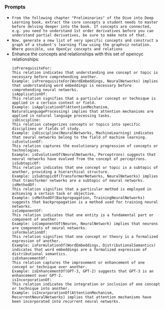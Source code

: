 ### Prompts

- `From the following chapter "Preliminaries" of the Dive into Deep Learning book, extract the core concepts a student needs to master before delving deeper into the book. If concepts are connected, e.g. you need to understand 1st order derivatives before you can understand partial derivatives, be sure to make note of that.`
- `Now, generate a new list of very specific concepts and construct a graph of a student's learning flow using the graphviz notation. Where possible, use OpenCyc concepts and relations`
- Enhance the concepts and relationships with this set of opencyc relationships:
  ```
  isPrerequisiteFor:
  This relation indicates that understanding one concept or topic is necessary before comprehending another.
  Example: isPrerequisiteFor(WordEmbeddings, NeuralNetworks) implies that understanding word embeddings is necessary before comprehending neural networks.
  isApplicationOf:
  This relation signifies that a particular concept or technique is applied in a certain context or field.
  Example: isApplicationOf(AttentionMechanism, NaturalLanguageProcessing) implies that attention mechanisms are applied in natural language processing tasks.
  isDiscipline:
  This relation categorizes concepts or topics into specific disciplines or fields of study.
  Example: isDiscipline(NeuralNetworks, MachineLearning) indicates that neural networks belong to the field of machine learning.
  isEvolutionOf:
  This relation captures the evolutionary progression of concepts or technologies.
  Example: isEvolutionOf(NeuralNetworks, Perceptrons) suggests that neural networks have evolved from the concept of perceptrons.
  isSubtopicOf:
  This relation indicates that one concept or topic is a subtopic of another, providing a hierarchical structure.
  Example: isSubtopicOf(TransformerNetworks, NeuralNetworks) implies that transformer networks are a subtopic of neural networks.
  isMethodOf:
  This relation signifies that a particular method is employed in achieving a certain task or objective.
  Example: isMethodOf(Backpropagation, TrainingNeuralNetworks) suggests that backpropagation is a method used for training neural networks.
  isComponentOf:
  This relation indicates that one entity is a fundamental part or component of another.
  Example: isComponentOf(Neuron, NeuralNetwork) implies that neurons are components of neural networks.
  isFormulationOf:
  This relation signifies that one concept or theory is a formalized expression of another.
  Example: isFormulationOf(WordEmbeddings, DistributionalSemantics) indicates that word embeddings are a formalized expression of distributional semantics.
  isEnhancementOf:
  This relation captures the improvement or enhancement of one concept or technique over another.
  Example: isEnhancementOf(GPT-3, GPT-2) suggests that GPT-3 is an enhancement over GPT-2.
  isIncorporationOf:
  This relation indicates the integration or inclusion of one concept or technique into another.
  Example: isIncorporationOf(AttentionMechanism, RecurrentNeuralNetworks) implies that attention mechanisms have been incorporated into recurrent neural networks.
  ```

